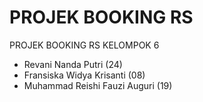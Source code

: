 # PROJEK BOOKING RS

PROJEK BOOKING RS KELOMPOK 6
- Revani Nanda Putri (24)
- Fransiska Widya Krisanti (08)
- Muhammad Reishi Fauzi Auguri (19)
